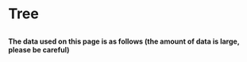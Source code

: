 # Tree

##

#### The data used on this page is as follows (the amount of data is large, please be careful)
<example name="data" />

<example />

<apis />
